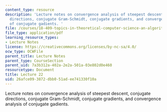 ```yaml
---
content_type: resource
description: 'Lecture notes on convergence analysis of steepest descent, conjugate
  directions, conjugate Gram-Schmidt, conjugate gradients, and convergence analysis
  of conjugate gadients. '
file: /courses/18-409-topics-in-theoretical-computer-science-an-algorithmists-toolkit-fall-2009/26afce093872dbb051adee741330f10a_MIT18_409F09_scribe22.pdf
file_type: application/pdf
learning_resource_types:
- Lecture Notes
license: https://creativecommons.org/licenses/by-nc-sa/4.0/
ocw_type: OCWFile
parent_title: Lecture Notes
parent_type: CourseSection
parent_uid: 7a3b312a-402a-2e2a-501a-03e802d0e460
resourcetype: Document
title: Lecture 22
uid: 26afce09-3872-dbb0-51ad-ee741330f10a
---
```

Lecture notes on convergence analysis of steepest descent, conjugate directions, conjugate Gram-Schmidt, conjugate gradients, and convergence analysis of conjugate gadients. 